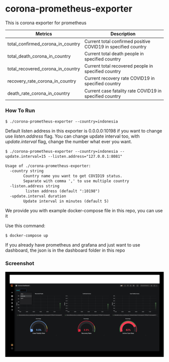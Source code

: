 # corona-prometheus-exporter
This is corona exporter for prometheus

Metrics | Description
------------- | -------------
total_confirmed_corona_in_country  | Current total confirmed positive COVID19 in specified country
total_death_corona_in_country | Current total death people in specified country
total_recovered_corona_in_country | Current total recovered people in specified country
recovery_rate_corona_in_country | Current recovery rate COVID19 in specified country
death_rate_corona_in_country | Current case fatality rate COVID19 in specified country

### How To Run
```cassandraql
$ ./corona-prometheus-exporter --country=indonesia
```

Default listen address in this exporter is 0.0.0.0:10198 if you want to change use _listen.address_ flag.
You can change update interval too, with _update.interval_ flag, change the number what ever you want. 
```cassandraql
$ ./corona-prometheus-exporter --country=indonesia --update.interval=15 --listen.address="127.0.0.1:8081"
```

```cassandraql
Usage of ./corona-prometheus-exporter:
  -country string
        Country name you want to get COVID19 status.
        Separate with comma ',' to use multiple country
  -listen.address string
         listen address (default ":10198")
  -update.interval duration
        Update interval in minutes (default 5)

```

We provide you with example docker-compose file in this repo, you can use it

Use this command:

```cassandraql
$ docker-compose up
```

If you already have prometheus and grafana and just want to use dashboard, the json is in the dashboard folder in this repo

### Screenshot

![Grafana Dashboard](img/img.png)

